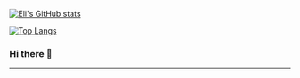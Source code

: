 [![Eli's GitHub stats](https://github-readme-stats.vercel.app/api?username=eli64s)](https://github.com/eli64s/github-readme-stats)

[![Top Langs](https://github-readme-stats.vercel.app/api/top-langs/?username=eli64s)](https://github.com/eli64s/github-readme-stats)

### Hi there 👋

<!--
**eli64s/eli64s** is a ✨ _special_ ✨ repository because its `README.md` (this file) appears on your GitHub profile.

Here are some ideas to get you started:

- 🔭 I’m currently working on ...
- 🌱 I’m currently learning ...
- 👯 I’m looking to collaborate on ...
- 🤔 I’m looking for help with ...
- 💬 Ask me about ...
- 📫 How to reach me: ...
- 😄 Pronouns: ...
- ⚡ Fun fact: ...
-->

---
